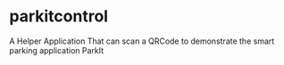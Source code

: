 # parkitcontrol

A Helper Application That can scan a QRCode to demonstrate the smart parking application ParkIt

